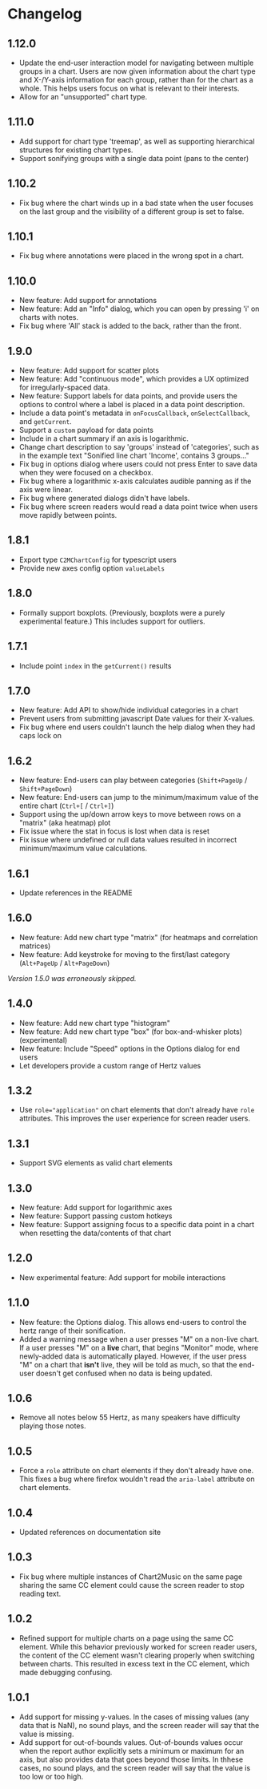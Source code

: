 # Changelog

## 1.12.0
* Update the end-user interaction model for navigating between multiple groups in a chart. Users are now given information about the chart type and X-/Y-axis information for each group, rather than for the chart as a whole. This helps users focus on what is relevant to their interests.
* Allow for an "unsupported" chart type.

## 1.11.0
* Add support for chart type 'treemap', as well as supporting hierarchical structures for existing chart types.
* Support sonifying groups with a single data point (pans to the center)

## 1.10.2
* Fix bug where the chart winds up in a bad state when the user focuses on the last group and the visibility of a different group is set to false.

## 1.10.1
* Fix bug where annotations were placed in the wrong spot in a chart.

## 1.10.0
* New feature: Add support for annotations
* New feature: Add an "Info" dialog, which you can open by pressing 'i' on charts with notes.
* Fix bug where 'All' stack is added to the back, rather than the front.

## 1.9.0

* New feature: Add support for scatter plots
* New feature: Add "continuous mode", which provides a UX optimized for irregularly-spaced data.
* New feature: Support labels for data points, and provide users the options to control where a label is placed in a data point description.
* Include a data point's metadata in `onFocusCallback`, `onSelectCallback`, and `getCurrent`.
* Support a `custom` payload for data points
* Include in a chart summary if an axis is logarithmic.
* Change chart description to say 'groups' instead of 'categories', such as in the example text "Sonified line chart 'Income', contains 3 groups..."
* Fix bug in options dialog where users could not press Enter to save data when they were focused on a checkbox.
* Fix bug where a logarithmic x-axis calculates audible panning as if the axis were linear.
* Fix bug where generated dialogs didn't have labels.
* Fix bug where screen readers would read a data point twice when users move rapidly between points.

## 1.8.1

* Export type `C2MChartConfig` for typescript users
* Provide new axes config option `valueLabels` 

## 1.8.0

* Formally support boxplots. (Previously, boxplots were a purely experimental feature.) This includes support for outliers.

## 1.7.1

* Include point `index` in the `getCurrent()` results

## 1.7.0

* New feature: Add API to show/hide individual categories in a chart
* Prevent users from submitting javascript Date values for their X-values.
* Fix bug where end users couldn't launch the help dialog when they had caps lock on

## 1.6.2

* New feature: End-users can play between categories (`Shift+PageUp` / `Shift+PageDown`)
* New feature: End-users can jump to the minimum/maximum value of the entire chart (`Ctrl+[` / `Ctrl+]`)
* Support using the up/down arrow keys to move between rows on a "matrix" (aka heatmap) plot
* Fix issue where the stat in focus is lost when data is reset
* Fix issue where undefined or null data values resulted in incorrect minimum/maximum value calculations.

## 1.6.1

* Update references in the README

## 1.6.0

* New feature: Add new chart type "matrix" (for heatmaps and correlation matrices)
* New feature: Add keystroke for moving to the first/last category (`Alt+PageUp` / `Alt+PageDown`)

*Version 1.5.0 was erroneously skipped.*

## 1.4.0

* New feature: Add new chart type "histogram"
* New feature: Add new chart type "box" (for box-and-whisker plots) (experimental)
* New feature: Include "Speed" options in the Options dialog for end users
* Let developers provide a custom range of Hertz values

## 1.3.2

* Use `role="application"` on chart elements that don't already have `role` attributes. This improves the user experience for screen reader users.

## 1.3.1

* Support SVG elements as valid chart elements

## 1.3.0

* New feature: Add support for logarithmic axes
* New feature: Support passing custom hotkeys
* New feature: Support assigning focus to a specific data point in a chart when resetting the data/contents of that chart

## 1.2.0

* New experimental feature: Add support for mobile interactions

## 1.1.0

* New feature: the Options dialog. This allows end-users to control the hertz range of their sonification.
* Added a warning message when a user presses "M" on a non-live chart. If a user presses "M" on a **live** chart, that begins "Monitor" mode, where newly-added data is automatically played. However, if the user press "M" on a chart that **isn't** live, they will be told as much, so that the end-user doesn't get confused when no data is being updated.

## 1.0.6

* Remove all notes below 55 Hertz, as many speakers have difficulty playing those notes.

## 1.0.5

* Force a `role` attribute on chart elements if they don't already have one. This fixes a bug where firefox wouldn't read the `aria-label` attribute on chart elements.

## 1.0.4

* Updated references on documentation site

## 1.0.3

* Fix bug where multiple instances of Chart2Music on the same page sharing the same CC element could cause the screen reader to stop reading text.

## 1.0.2

* Refined support for multiple charts on a page using the same CC element. While this behavior previously worked for screen reader users, the content of the CC element wasn't clearing properly when switching between charts. This resulted in excess text in the CC element, which made debugging confusing.

## 1.0.1

* Add support for missing y-values. In the cases of missing values (any data that is NaN), no sound plays, and the screen reader will say that the value is missing.
* Add support for out-of-bounds values. Out-of-bounds values occur when the report author explicitly sets a minimum or maximum for an axis, but also provides data that goes beyond those limits. In thhese cases, no sound plays, and the screen reader will say that the value is too low or too high.
